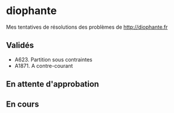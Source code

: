 # diophante
Mes tentatives de résolutions des problèmes de http://diophante.fr

## Validés

* A623. Partition sous contraintes
* A1871. A contre-courant


## En attente d'approbation

## En cours
